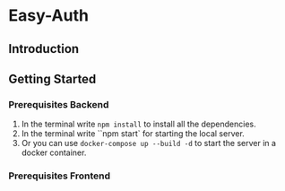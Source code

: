 # Easy-Auth

## Introduction

## Getting Started

### Prerequisites Backend
1. In the terminal write ``npm install`` to install all the dependencies.
2. In the terminal write ``npm start` for starting the local server.
3. Or you can use ``docker-compose up --build -d`` to start the server in a docker container.

### Prerequisites Frontend
